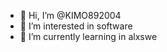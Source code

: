 - 👋 Hi, I’m @KIMO892004
- 👀 I’m interested in software 
- 🌱 I’m currently learning in alxswe

<!---
KIMO892004/KIMO892004 is a ✨ special ✨ repository because its `README.md` (this file) appears on your GitHub profile.
You can click the Preview link to take a look at your changes.
--->
